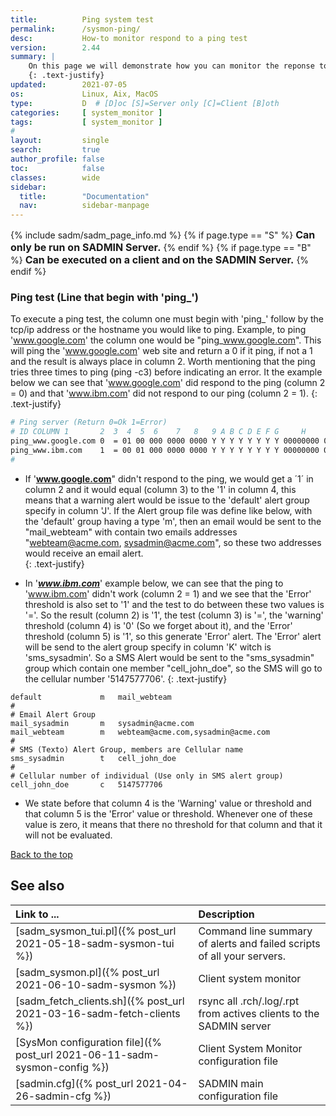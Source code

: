 ```yaml
---
title:          Ping system test
permalink:      /sysmon-ping/
desc:           How-to monitor respond to a ping test
version:        2.44
summary: |         
    On this page we will demonstrate how you can monitor the reponse to a ping test.
    {: .text-justify}
updated:        2021-07-05
os:             Linux, Aix, MacOS
type:           D  # [D]oc [S]=Server only [C]=Client [B]oth
categories:     [ system_monitor ] 
tags:           [ system_monitor ] 
#
layout:         single
search:         true
author_profile: false
toc:            false
classes:        wide
sidebar:
  title:        "Documentation"
  nav:          sidebar-manpage
---
```

<a id="top_of_page"></a>

{% include sadm/sadm_page_info.md %}
{% if page.type == "S" %}
<font size="3"><strong>Can only be run on SADMIN Server.</strong></font>
{% endif %}
{% if page.type == "B" %}
<font size="3"><strong>Can be executed on a client and on the SADMIN Server.</strong></font>
{% endif %}


<a id="pingtest"></a>
### Ping test (Line that begin with 'ping_')

To execute a ping test, the column one must begin with 'ping_' follow by the tcp/ip address or 
the hostname you would like to ping. Example, to ping 'www.google.com' the column one would be 
"ping_www.google.com". This will ping the 'www.google.com' web site and return a 0 if it ping, 
if not a 1 and the result is always place in column 2. Worth mentioning that the ping tries three
times to ping (ping -c3) before indicating an error.
It the example below we can see that 'www.google.com' did respond to the ping (column 2 = 0) and
that 'www.ibm.com' did not respond to our ping (column 2 = 1). 
{: .text-justify}

```bash
# Ping server (Return 0=Ok 1=Error) 
# ID COLUMN 1       2  3  4  5  6    7   8   9 A B C D E F G     H      I     J        K        L
ping_www.google.com 0  = 01 00 000 0000 0000 Y Y Y Y Y Y Y Y 00000000 0000 default sms_sysadmin -
ping_www.ibm.com    1  = 00 01 000 0000 0000 Y Y Y Y Y Y Y Y 00000000 0000 default sms_sysadmin -
#
```

- If '**www.google.com**" didn't respond to the ping, we would get a ´1´ in column 2 and it would 
equal (column 3) to the '1' in column 4, this means that a warning alert would be issue to the
'default' alert group specify in column 'J'. If the Alert group file was define like below, with 
the 'default' group having a type 'm', then an email would be sent to the "mail_webteam" with 
contain two emails addresses "webteam@acme.com, sysadmin@acme.com", so these two addresses would 
receive an email alert.  
{: .text-justify}

- In '***www.ibm.com***' example below, we can see that the ping to 'www.ibm.com' didn't work 
(column 2 = 1) and we see that the 'Error' threshold is also set to '1' and the test to do between 
these two values is '='. So the result (column 2) is '1', the test (column 3) is '=', the 'warning'
threshold (column 4) is '0' (So we forget about it), and the 'Error' threshold (column 5) is '1', 
so this generate 'Error' alert. The 'Error' alert will be send to the alert group specify in column 
'K' witch is 'sms_sysadmin'. So a SMS Alert would be sent to the "sms_sysadmin" group which contain 
one member "cell_john_doe", so the SMS will go to the cellular number '5147577706'.
{: .text-justify}

```
default             m   mail_webteam
#
# Email Alert Group 
mail_sysadmin       m   sysadmin@acme.com
mail_webteam        m   webteam@acme.com,sysadmin@acme.com 
#
# SMS (Texto) Alert Group, members are Cellular name
sms_sysadmin        t   cell_john_doe  
#
# Cellular number of individual (Use only in SMS alert group)
cell_john_doe       c   5147577706

```

- We state before that column 4 is the 'Warning' value or threshold and that column 5 is the 'Error'
value or threshold. Whenever one of these value is zero, it means that there no threshold for that 
column and that it will not be evaluated.

[Back to the top](#top_of_page)






<a id="seealso"></a>
## See also

| Link to ...| Description |  
| :--- | :--- |  
| [sadm_sysmon_tui.pl]({% post_url 2021-05-18-sadm-sysmon-tui %})                   |  Command line summary of alerts and failed scripts of all your servers.  
| [sadm_sysmon.pl]({% post_url 2021-06-10-sadm-sysmon %})                           | Client system monitor   
| [sadm_fetch_clients.sh]({% post_url 2021-03-16-sadm-fetch-clients %})               | rsync all .rch/.log/.rpt from actives clients to the SADMIN server  
| [SysMon configuration file]({% post_url 2021-06-11-sadm-sysmon-config %})         | Client System Monitor configuration file   
| [sadmin.cfg]({% post_url 2021-04-26-sadmin-cfg %})                                | SADMIN main configuration file   

